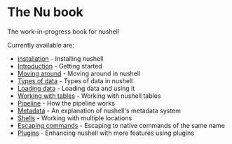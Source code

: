 # The Nu book
The work-in-progress book for nushell

Currently available are:

* [installation](installation.md) - Installing nushell
* [Introduction](introduction.md) - Getting started
* [Moving around](moving_around.md) - Moving around in nushell
* [Types of data](types_of_data.md) - Types of data in nushell
* [Loading data](loading_data.md) - Loading data and using it
* [Working with tables](working_with_tables.md) - Working with nushell tables
* [Pipeline](pipeline.md) - How the pipeline works
* [Metadata](metadata.md) - An explanation of nushell's metadata system
* [Shells](shells_in_shells.md) - Working with multiple locations
* [Escaping commands](escaping.md) - Escaping to native commands of the same name 
* [Plugins](plugins.md) - Enhancing nushell with more features using plugins
